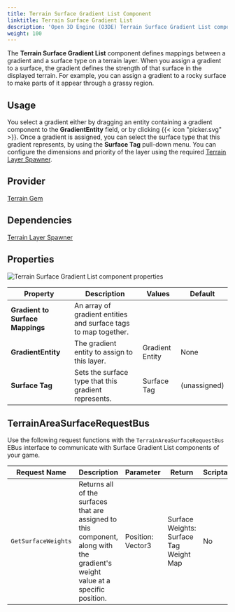```yaml
---
title: Terrain Surface Gradient List Component
linktitle: Terrain Surface Gradient List
description: 'Open 3D Engine (O3DE) Terrain Surface Gradient List component reference.'
weight: 100
---
```


The **Terrain Surface Gradient List** component defines mappings between a gradient and a surface type on a terrain layer.  When you assign a gradient to a surface, the gradient defines the strength of that surface in the displayed terrain. For example, you can assign a gradient to a rocky surface to make parts of it appear through a grassy region.

## Usage

You select a gradient either by dragging an entity containing a gradient component to the **GradientEntity** field, or by clicking {{< icon "picker.svg" >}}. Once a gradient is assigned, you can select the surface type that this gradient represents, by using the **Surface Tag** pull-down menu. You can configure the dimensions and priority of the layer using the required [Terrain Layer Spawner](/docs/user-guide/components/reference/terrain/layer_spawner).

## Provider

[Terrain Gem](/docs/user-guide/gems/reference/environment/terrain)

## Dependencies

[Terrain Layer Spawner](/docs/user-guide/components/reference/terrain/layer_spawner)

## Properties

![Terrain Surface Gradient List component properties](/images/user-guide/components/reference/terrain/terrain-surface-gradient-list-component.png)

| Property | Description | Values | Default |
|-|-|-|-|
| **Gradient to Surface Mappings** | An array of gradient entities and surface tags to map together. |  |  |
| **GradientEntity** | The gradient entity to assign to this layer. | Gradient Entity | None |
| **Surface Tag** | Sets the surface type that this gradient represents. | Surface Tag | (unassigned) |


## TerrainAreaSurfaceRequestBus

Use the following request functions with the `TerrainAreaSurfaceRequestBus ` EBus interface to communicate with Surface Gradient List components of your game.

| Request Name | Description | Parameter | Return | Scriptable |
|-|-|-|-|-|
| `GetSurfaceWeights` | Returns all of the surfaces that are assigned to this component, along with the gradient's weight value at a specific position. | Position: Vector3 | Surface Weights: Surface Tag Weight Map | No |
